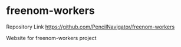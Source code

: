 # freenom-workers

Repository Link
https://github.com/PencilNavigator/freenom-workers

Website for freenom-workers project
